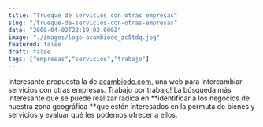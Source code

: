 ```yaml
---
title: "Trueque de servicios con otras empresas"
slug: "/trueque-de-servicios-con-otras-empresas"
date: "2009-04-02T22:19:02.000Z"
image: "./images/logo-acambiode_zc5tdq.jpg"
featured: false
draft: false
tags: ["empresas","servicios","trabajo"]
---
```



Interesante propuesta la de [acambiode.com](http://acambiode.com), una web para intercambiar servicios con otras empresas. Trabajo por trabajo! La búsqueda más interesante que se puede realizar radica en **identificar a los negocios de nuestra zona geográfica **que estén interesados en la permuta de bienes y servicios y evaluar qué les podemos ofrecer a ellos.



